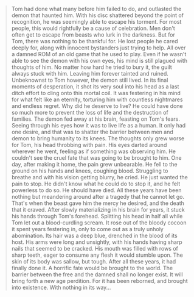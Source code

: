 > Tom had done what many before him failed to do, and outlasted the demon that haunted him. With his disc shattered beyond the point of recognition, he was seemingly able to escape his torment.
> For most people, this would rightfully be a cause of celebration. Men don't often get to escape from beasts who lurk in the darkness. But for Tom, there was nothing to be thankful for.
> He lost people he cared deeply for, along with innocent bystanders just trying to help. All over a damned ROM of an old game that he used to play.
> Even if he wasn't able to see the demon with his own eyes, his mind is still plagued with thoughts of him. No matter how hard he tried to bury it, the guilt always stuck with him. Leaving him forever tainted and ruined.
> Unbeknownst to Tom however, the demon still lived. In its final moments of desperation, it shot its very soul into his head as a last ditch effort to cling onto this mortal coil.
> It was festering in his mind for what felt like an eternity, torturing him with countless nightmares and endless regret. Why did he deserve to live? He could have done so much more to prevent the loss of life and the destruction of families.
> The demon fed away at his brain, feasting on Tom's fears. Seeing through his eyes how it was to live life as a human. It only had one desire, and that was to shatter the barrier between men and demon to bring humanity to its knees.
> The thoughts only grew worse for Tom, his head throbbing with pain. His eyes darted around wherever he went, feeling as if something was observing him. He couldn't see the cruel fate that was going to be brought to him.
> One day, after making it home, the pain grew unbearable. He fell to the ground on his hands and knees, coughing blood. Struggling to breathe and with his vision getting blurry, he cried. He just wanted the pain to stop. He didn't know what he could do to stop it, and he felt powerless to do so.
> He should have died. All these years have been nothing but meandering around after a tragedy that he cannot let go. 
> That's when the beast gave him the mercy he desired, and the death that it craved.
> After slowly materializing in his brain for years, it stuck his hands through Tom's forehead. Splitting his head in half all while Tom let out a blood-curdling scream.
> It rose out of the bloody cocoon it spent years festering in, only to come out as a truly unholy abomination.
> Its hair was a deep blue, drenched in the blood of its host. His arms were long and unsightly, with his hands having sharp nails that seemed to be cracked. His mouth was filled with rows of sharp teeth, eager to consume any flesh it would stumble upon. The skin of its body was sallow, but tough.
> After all these years, it had finally done it. A horrific fate would be brought to the world. The barrier between the free and the damned shall no longer exist. It will bring forth a new age perdition.
> For it has been reborned, and brought into existence. With nothing in its way...